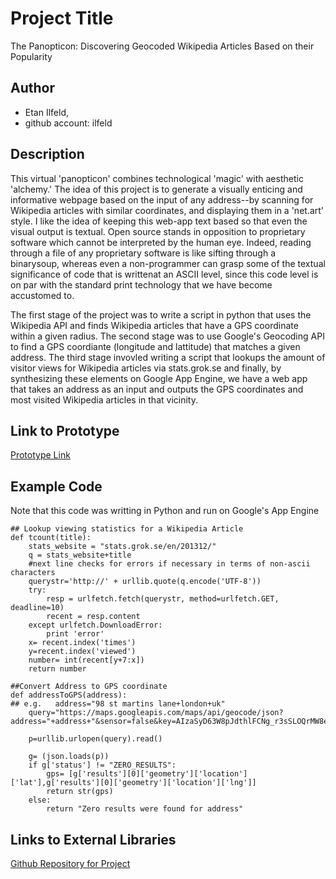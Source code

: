 # Project Title
The Panopticon: Discovering Geocoded Wikipedia Articles Based on their Popularity

## Author
- Etan Ilfeld, 
- github account: ilfeld


## Description
This virtual 'panopticon' combines technological 'magic' with aesthetic 'alchemy.' The idea of this project is to generate a visually enticing and informative webpage based on the input of any address--by scanning for Wikipedia articles with similar coordinates, and displaying them in a 'net.art' style. I like the idea of keeping this web-app text based so that even the visual output is textual. Open source stands in opposition to proprietary software which cannot be interpreted by the human eye. Indeed, reading through a file of any proprietary software is like sifting through a binarysoup, whereas even a non-programmer can grasp some of the textual significance of code that is writtenat an ASCII level, since this code level is on par with the standard print technology that we have become accustomed to.

The first stage of the project was to write a script in python that uses the Wikipedia API and finds Wikipedia articles that have a GPS coordinate within a given radius. The second stage was to use Google's Geocoding API to find a GPS coordiante (longitude and lattitude) that matches a given address. The third stage invovled writing a script that lookups the amount of visitor views for Wikipedia articles via stats.grok.se and finally, by synthesizing these elements on Google App Engine, we have a web app that takes an address as an input and outputs the GPS coordinates and most visited Wikipedia articles in that vicinity. 

## Link to Prototype
[Prototype Link](http://local-magic.appspot.com "http://local-magic.appspot.com")

## Example Code
Note that this code was writting in Python and run on Google's App Engine
```
## Lookup viewing statistics for a Wikipedia Article       
def tcount(title):
    stats_website = "stats.grok.se/en/201312/" 
    q = stats_website+title
    #next line checks for errors if necessary in terms of non-ascii characters
    querystr='http://' + urllib.quote(q.encode('UTF-8'))
    try:
        resp = urlfetch.fetch(querystr, method=urlfetch.GET, deadline=10)
        recent = resp.content
    except urlfetch.DownloadError:
        print 'error'
    x= recent.index('times')
    y=recent.index('viewed')
    number= int(recent[y+7:x])
    return number
    
##Convert Address to GPS coordinate
def addressToGPS(address):
## e.g.   address="98 st martins lane+london+uk"
    query="https://maps.googleapis.com/maps/api/geocode/json?address="+address+"&sensor=false&key=AIzaSyD63W8pJdthlFCNg_r3sSLOQrMW8exrcX4"

    p=urllib.urlopen(query).read()

    g= (json.loads(p))
    if g['status'] != "ZERO_RESULTS":
        gps= [g['results'][0]['geometry']['location']['lat'],g['results'][0]['geometry']['location']['lng']]
        return str(gps)
    else:
        return "Zero results were found for address"    
```
## Links to External Libraries
[Github Repository for Project](https://github.com/ilfeld/devart-template/ "Github")


